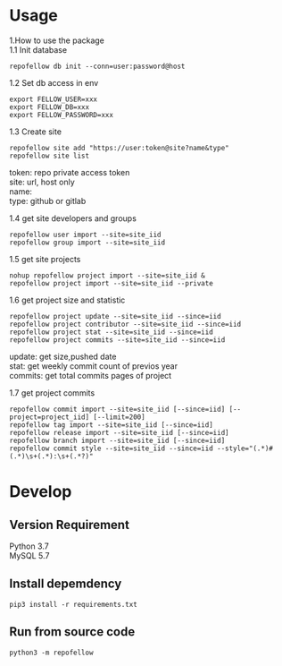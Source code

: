 # Usage  

1.How to use the package  
1.1 Init database  
```
repofellow db init --conn=user:password@host
```

1.2 Set db access in env  
```
export FELLOW_USER=xxx
export FELLOW_DB=xxx
export FELLOW_PASSWORD=xxx
```

1.3 Create site  
```
repofellow site add "https://user:token@site?name&type"
repofellow site list
```
token: repo private access token  
site: url, host only  
name:  
type: github or gitlab  

1.4 get site developers and groups
```
repofellow user import --site=site_iid
repofellow group import --site=site_iid
```

1.5 get site projects  
```
nohup repofellow project import --site=site_iid &
repofellow project import --site=site_iid --private
```

1.6 get project size and statistic  
```
repofellow project update --site=site_iid --since=iid
repofellow project contributor --site=site_iid --since=iid
repofellow project stat --site=site_iid --since=iid
repofellow project commits --site=site_iid --since=iid

```
update: get size,pushed date  
stat: get weekly commit count of previos year  
commits: get total commits pages of project  

1.7 get project commits  
```
repofellow commit import --site=site_iid [--since=iid] [--project=project_iid] [--limit=200]
repofellow tag import --site=site_iid [--since=iid]
repofellow release import --site=site_iid [--since=iid]
repofellow branch import --site=site_iid [--since=iid]
repofellow commit style --site=site_iid --since=iid --style="(.*)#(.*)\s+(.*):\s+(.*?)"
```

# Develop  
## Version Requirement  
Python 3.7  
MySQL 5.7

## Install depemdency
```
pip3 install -r requirements.txt
```

## Run from source code
```
python3 -m repofellow 
```

